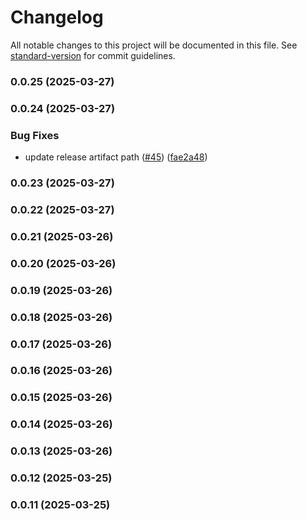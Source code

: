 # Changelog

All notable changes to this project will be documented in this file. See [standard-version](https://github.com/conventional-changelog/standard-version) for commit guidelines.

### 0.0.25 (2025-03-27)

### 0.0.24 (2025-03-27)


### Bug Fixes

* update release artifact path ([#45](https://github.com/pfantato/printful-ts/issues/45)) ([fae2a48](https://github.com/pfantato/printful-ts/commit/fae2a48fbf496bdb06c43f3401eb309b7c856430))

### 0.0.23 (2025-03-27)

### 0.0.22 (2025-03-27)

### 0.0.21 (2025-03-26)

### 0.0.20 (2025-03-26)

### 0.0.19 (2025-03-26)

### 0.0.18 (2025-03-26)

### 0.0.17 (2025-03-26)

### 0.0.16 (2025-03-26)

### 0.0.15 (2025-03-26)

### 0.0.14 (2025-03-26)

### 0.0.13 (2025-03-26)

### 0.0.12 (2025-03-25)

### 0.0.11 (2025-03-25)
